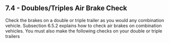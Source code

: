 ## 7.4 - Doubles/Triples Air Brake Check
Check the brakes on a double or triple trailer as you would any combination vehicle. Subsection 6.5.2 explains how to check air brakes on combination vehicles. You must also make the following checks on your double or triple trailers